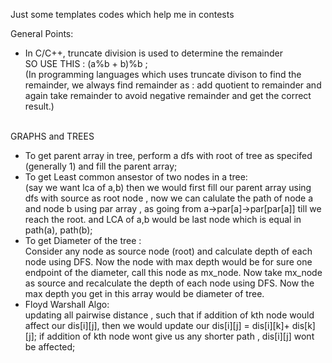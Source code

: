Just some templates codes which help me in contests

General Points: 
- In C/C++, truncate division is used to determine the remainder <br/>
SO USE THIS : (a%b + b)%b ;  <br/>
(In programming languages which uses truncate divison to find the remainder, we always find remainder as : add quotient to remainder and again take remainder to avoid negative remainder and get the correct result.)

<br/>
GRAPHS and TREES
<br/>

<ul>
<li> 
To get parent array in tree, perform a dfs with root of tree as specifed (generally 1) and fill the parent array;
</li>
  
<li>
To get Least common ansestor of two nodes in a tree: <br/>
(say we want lca of a,b) then we would first fill our parent array using dfs with source as root node , now we can calulate the path of node a and node b using par array , as going from a->par[a]->par[par[a]] till we reach the root. and LCA of a,b would be last node which is equal in path(a), path(b);
</li>

<li>
To get Diameter of the tree : <br/>
Consider any node as source node (root) and calculate depth of each node using DFS. 
Now the node with max depth would be for sure one endpoint of the diameter, call this node as mx_node.
Now take mx_node as source and recalculate the depth of each node using DFS. Now the max depth you get in this array would be diameter of tree.
</li>

<li>
Floyd Warshall Algo: <br/>
updating all pairwise distance , such that if addition of kth node would affect our dis[i][j], 
then we would update our dis[i][j] = dis[i][k]+ dis[k][j];
if addition of kth node wont give us any shorter path , dis[i][j] wont be affected;
</li>
  
</ul>
